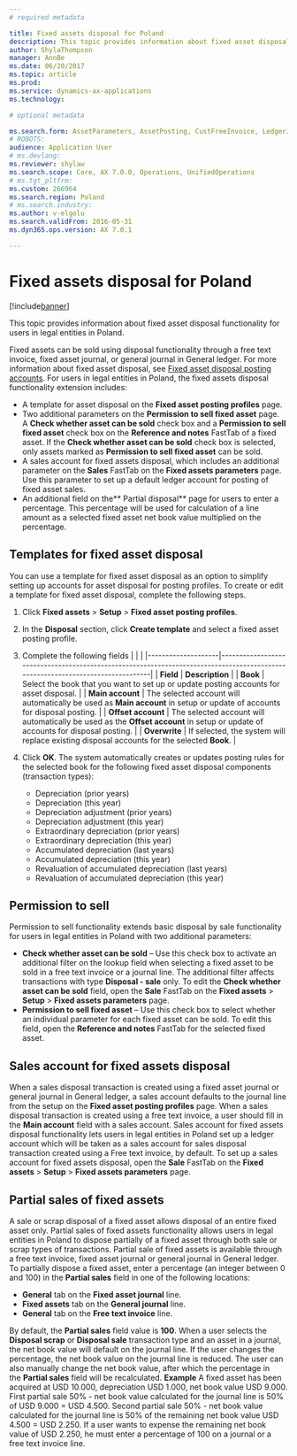 ```yaml
---
# required metadata

title: Fixed assets disposal for Poland
description: This topic provides information about fixed asset disposal functionality for users in legal entities in Poland. 
author: ShylaThompson
manager: AnnBe
ms.date: 06/20/2017
ms.topic: article
ms.prod: 
ms.service: dynamics-ax-applications
ms.technology: 

# optional metadata

ms.search.form: AssetParameters, AssetPosting, CustFreeInvoice, LedgerJournalTable
# ROBOTS: 
audience: Application User
# ms.devlang: 
ms.reviewer: shylaw
ms.search.scope: Core, AX 7.0.0, Operations, UnifiedOperations
# ms.tgt_pltfrm: 
ms.custom: 266964
ms.search.region: Poland
# ms.search.industry: 
ms.author: v-elgolu
ms.search.validFrom: 2016-05-31
ms.dyn365.ops.version: AX 7.0.1

---
```


# Fixed assets disposal for Poland

[!include[banner](../includes/banner.md)]


This topic provides information about fixed asset disposal functionality for users in legal entities in Poland. 

Fixed assets can be sold using disposal functionality through a free text invoice, fixed asset journal, or general journal in General ledger. For more information about fixed asset disposal, see [Fixed asset disposal posting accounts](../fixed-assets/fixed-asset-disposal-posting-accounts.md). For users in legal entities in Poland, the fixed assets disposal functionality extension includes:

-   A template for asset disposal on the **Fixed asset posting profiles** page.
-   Two additional parameters on the **Permission to sell fixed asset** page. A **Check whether asset can be sold** check box and a **Permission to sell fixed asset** check box on the **Reference and notes** FastTab of a fixed asset. If the **Check whether asset can be sold** check box is selected, only assets marked as **Permission to sell fixed asset** can be sold.
-   A sales account for fixed assets disposal, which includes an additional parameter on the **Sales** FastTab on the **Fixed assets parameters** page. Use this parameter to set up a default ledger account for posting of fixed asset sales.
-   An additional field on the** Partial disposal** page for users to enter a percentage. This percentage will be used for calculation of a line amount as a selected fixed asset net book value multiplied on the percentage.

## Templates for fixed asset disposal
You can use a template for fixed asset disposal as an option to simplify setting up accounts for asset disposal for posting profiles. To create or edit a template for fixed asset disposal, complete the following steps.

1.  Click **Fixed assets** &gt; **Setup** &gt; **Fixed asset posting profiles**.
2.  In the **Disposal** section, click **Create template** and select a fixed asset posting profile.
3.  Complete the following fields
    |                    |                                                                                                                                |
    |--------------------|--------------------------------------------------------------------------------------------------------------------------------|
    | **Field**          | **Description**                                                                                                                |
    | **Book**           | Select the book that you want to set up or update posting accounts for asset disposal.                                         |
    | **Main account**   | The selected account will automatically be used as **Main account** in setup or update of accounts for disposal posting.       |
    | **Offset account** | The selected account will automatically be used as the **Offset account** in setup or update of accounts for disposal posting. |
    | **Overwrite**      | If selected, the system will replace existing disposal accounts for the selected **Book**.                                     |

4.  Click **OK**. The system automatically creates or updates posting rules for the selected book for the following fixed asset disposal components (transaction types):
    -   Depreciation (prior years)
    -   Depreciation (this year)
    -   Depreciation adjustment (prior years)
    -   Depreciation adjustment (this year)
    -   Extraordinary depreciation (prior years)
    -   Extraordinary depreciation (this year)
    -   Accumulated depreciation (last years)
    -   Accumulated depreciation (this year)
    -   Revaluation of accumulated depreciation (last years)
    -   Revaluation of accumulated depreciation (this year)

## Permission to sell
Permission to sell functionality extends basic disposal by sale functionality for users in legal entities in Poland with two additional parameters:

-   **Check whether asset can be sold** – Use this check box to activate an additional filter on the lookup field when selecting a fixed asset to be sold in a free text invoice or a journal line. The additional filter affects transactions with type **Disposal - sale** only. To edit the **Check whether asset can be sold** field, open the **Sale** FastTab on the **Fixed assets** &gt; **Setup** &gt; **Fixed assets parameters** page.
-   **Permission to sell fixed asset** – Use this check box to select whether an individual parameter for each fixed asset can be sold. To edit this field, open the **Reference and notes** FastTab for the selected fixed asset.

## Sales account for fixed assets disposal
When a sales disposal transaction is created using a fixed asset journal or general journal in General ledger, a sales account defaults to the journal line from the setup on the **Fixed asset posting profiles** page. When a sales disposal transaction is created using a free text invoice, a user should fill in the **Main account** field with a sales account. Sales account for fixed assets disposal functionality lets users in legal entities in Poland set up a ledger account which will be taken as a sales account for sales disposal transaction created using a Free text invoice, by default. To set up a sales account for fixed assets disposal, open the **Sale** FastTab on the **Fixed assets** &gt; **Setup** &gt; **Fixed assets parameters** page.

## Partial sales of fixed assets
A sale or scrap disposal of a fixed asset allows disposal of an entire fixed asset only. Partial sales of fixed assets functionality allows users in legal entities in Poland to dispose partially of a fixed asset through both sale or scrap types of transactions. Partial sale of fixed assets is available through a free text invoice, fixed asset journal or general journal in General ledger. To partially dispose a fixed asset, enter a percentage (an integer between 0 and 100) in the **Partial sales** field in one of the following locations:

-   **General** tab on the **Fixed asset journal** line.
-   **Fixed assets** tab on the **General journal** line.
-   **General** tab on the **Free text invoice** line.

By default, the **Partial sales** field value is **100**. When a user selects the **Disposal scrap** or **Disposal sale** transaction type and an asset in a journal, the net book value will default on the journal line. If the user changes the percentage, the net book value on the journal line is reduced. The user can also manually change the net book value, after which the percentage in the **Partial sales** field will be recalculated. **Example** A fixed asset has been acquired at USD 10.000, depreciation USD 1.000, net book value USD 9.000. First partial sale 50% - net book value calculated for the journal line is 50% of USD 9.000 = USD 4.500. Second partial sale 50% - net book value calculated for the journal line is 50% of the remaining net book value USD 4.500 = USD 2.250. If a user wants to expense the remaining net book value of USD 2.250, he must enter a percentage of 100 on a journal or a free text invoice line.




